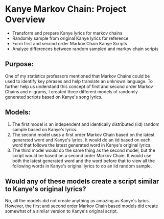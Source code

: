 # Kanye Markov Chain: Project Overview
* Transform and prepare Kanye lyrics for markov chains
* Randomly sample from original Kanye lyrics for reference
* Form first and second order Markov Chain Kanye Scripts
* Analyze differences between random sampled and markov chain scripts

## Purpose:
One of my statistics professors mentioned that Markov Chains could be used to identify key phrases and help translate an unknown language. To further help us understand this concept of first and second order Markov Chains and n-grams, I created three different models of randomly generated scripts based on Kanye's song lyrics. 

## Models: 
1)  The first model is an independent and identically distributed (iid) random sample based on Kanye's lyrics. 
2) The second model uses a first order Markov Chain based on the latest generated word and Kanye's lyrics. It would do an iid based on each word that follows the latest generated word in Kanye's original lyrics. 
3) The third model would do the same thing as the second model, but the script would be based on a second order Markov Chain. It would use both the latest generated word and the word before that to view all the following words in Kanye's original lyrics to do an iid random sample.

## Would any of these models create a script similar to Kanye's original lyrics?
No, all the models did not create anything as amazing as Kanye's lyrics. However, the first and second order Markov Chain based models did create somewhat of a similar version to Kanye's original script.
